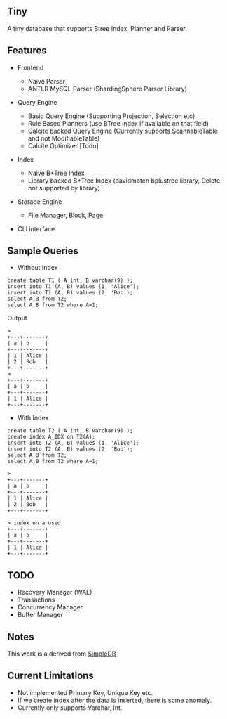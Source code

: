 ## Tiny

A tiny database that supports Btree Index, Planner and Parser.

## Features

- Frontend
  - Naive Parser 
  - ANTLR MySQL Parser (ShardingSphere Parser Library)

- Query Engine
  - Basic Query Engine (Supporting Projection, Selection etc)
  - Rule Based Planners (use BTree Index if available on that field)
  - Calcite backed Query Engine (Currently supports ScannableTable and not ModifiableTable)
  - Calcite Optimizer [Todo]

- Index
  - Naive B+Tree Index
  - Library backed B+Tree Index (davidmoten bplustree library, Delete not supported by library)
  
- Storage Engine
  - File Manager, Block, Page

- CLI interface

## Sample Queries
- Without Index
```shell
create table T1 ( A int, B varchar(9) );
insert into T1 (A, B) values (1, 'Alice');
insert into T1 (A, B) values (2, 'Bob');
select A,B from T2;
select A,B from T2 where A=1;
```
Output
```shell
>
+---+-------+
| a | b     |
+---+-------+
| 1 | Alice |
| 2 | Bob   |
+---+-------+
>
+---+-------+
| a | b     |
+---+-------+
| 1 | Alice |
+---+-------+
```

- With Index
```shell
create table T2 ( A int, B varchar(9) );
create index A_IDX on T2(A);
insert into T2 (A, B) values (1, 'Alice');
insert into T2 (A, B) values (2, 'Bob');
select A,B from T2;
select A,B from T2 where A=1;
```

```shell
>
+---+-------+
| a | b     |
+---+-------+
| 1 | Alice |
| 2 | Bob   |
+---+-------+

> index on a used
+---+-------+
| a | b     |
+---+-------+
| 1 | Alice |
+---+-------+
```
## TODO

- Recovery Manager (WAL)
- Transactions
- Concurrency Manager
- Buffer Manager

## Notes

This work is a derived from [SimpleDB](http://cs.bc.edu/~sciore/simpledb/)

## Current Limitations
- Not implemented Primary Key, Unique Key etc.
- If we create index after the data is inserted, there is some anomaly.
- Currently only supports Varchar, int.